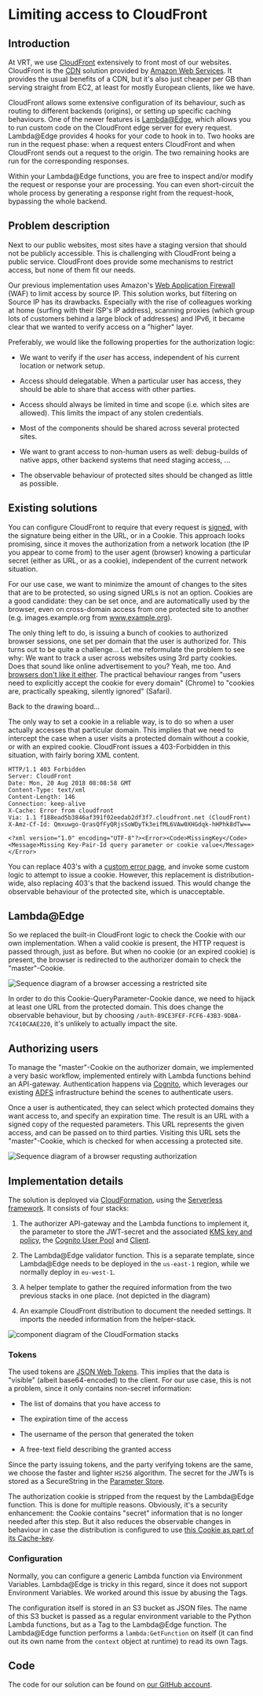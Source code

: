 Limiting access to CloudFront
=============================

Introduction
------------

At VRT, we use [CloudFront] extensively to front most of our websites.
CloudFront is the [CDN] solution provided by [Amazon Web Services]. It provides
the usual benefits of a CDN, but it's also just cheaper per GB than serving
straight from EC2, at least for mostly European clients, like we have.

[CloudFront]: https://aws.amazon.com/cloudfront/
[CDN]: https://en.wikipedia.org/wiki/Content_delivery_network
[Amazon Web Services]: https://aws.amazon.com/

CloudFront allows some extensive configuration of its behaviour, such as
routing to different backends (origins), or setting up specific caching
behaviours. One of the newer features is [Lambda@Edge], which allows you to run
custom code on the CloudFront edge server for every request. Lambda@Edge
provides 4 hooks for your code to hook in to. Two hooks are run in the request
phase: when a request enters CloudFront and when CloudFront sends out a request
to the origin. The two remaining hooks are run for the corresponding responses.

[Lambda@Edge]: https://aws.amazon.com/lambda/edge/

Within your Lambda@Edge functions, you are free to inspect and/or modify the
request or response your are processing. You can even short-circuit the whole
process by generating a response right from the request-hook, bypassing the
whole backend.


Problem description
-------------------

Next to our public websites, most sites have a staging version that should not
be publicly accessible. This is challenging with CloudFront being a public
service. CloudFront does provide some mechanisms to restrict access, but none
of them fit our needs.

Our previous implementation uses Amazon's [Web Application Firewall] (WAF) to
limit access by source IP. This solution works, but filtering on Source IP has
its drawbacks. Especially with the rise of colleagues working at home (surfing
with their ISP's IP address), scanning proxies (which group lots of customers
behind a large block of addresses) and IPv6, it became clear that we wanted
to verify access on a "higher" layer.

[Web Application Firewall]: https://aws.amazon.com/waf/

Preferably, we would like the following properties for the authorization
logic:

 * We want to verify if the *user* has access, independent of his current
   location or network setup.

 * Access should delegatable. When a particular user has access, they should
   be able to share that access with other parties.

 * Access should always be limited in time and scope (i.e. which sites are
   allowed). This limits the impact of any stolen credentials.

 * Most of the components should be shared across several protected sites.

 * We want to grant access to non-human users as well: debug-builds of
   native apps, other backend systems that need staging access, ...

 * The observable behaviour of protected sites should be changed as little as
   possible.


Existing solutions
------------------

You can configure CloudFront to require that every request is [signed], with the
signature being either in the URL, or in a Cookie. This approach looks
promising, since it moves the authorization from a network location (the IP you
appear to come from) to the user agent (browser) knowing a particular secret
(either as URL, or as a cookie), independent of the current network situation.

[signed]: https://docs.aws.amazon.com/AmazonCloudFront/latest/DeveloperGuide/PrivateContent.html

For our use case, we want to minimize the amount of changes to the sites that
are to be protected, so using signed URLs is not an option. Cookies are a good
candidate: they can be set once, and are automatically used by the browser,
even on cross-domain access from one protected site to another (e.g.
images.example.org from www.example.org).

The only thing left to do, is issuing a bunch of cookies to authorized browser
sessions, one set per domain that the user is authorized for. This turns out
to be quite a challenge... Let me reformulate the problem to see why: We want
to track a user across websites using 3rd party cookies. Does that sound like
online advertisement to you? Yeah, me too. And [browsers don't like it
either][SO-cookies]. The practical behaviour ranges from "users need to
explicitly accept the cookie for every domain" (Chrome) to "cookies are,
practically speaking, silently ignored" (Safari).

[SO-cookies]: https://meta.stackexchange.com/questions/64260/how-does-sos-new-auto-login-feature-work/64274#64274

Back to the drawing board...

The only way to set a cookie in a reliable way, is to do so when a user actually
accesses that particular domain. This implies that we need to intercept the case
when a user visits a protected domain without a cookie, or with an expired
cookie. CloudFront issues a 403-Forbidden in this situation, with fairly boring
XML content.

    HTTP/1.1 403 Forbidden
    Server: CloudFront
    Date: Mon, 20 Aug 2018 08:08:58 GMT
    Content-Type: text/xml
    Content-Length: 146
    Connection: keep-alive
    X-Cache: Error from cloudfront
    Via: 1.1 f188ead5b3846af391f02eedab2df3f7.cloudfront.net (CloudFront)
    X-Amz-Cf-Id: Qmxuwgo-QrasQfFyQRjsSoWDyTk3eifML6VAw0XHGdqk-hHPhk8dTw==

    <?xml version="1.0" encoding="UTF-8"?><Error><Code>MissingKey</Code><Message>Missing Key-Pair-Id query parameter or cookie value</Message></Error>

You can replace 403's with a [custom error page], and invoke some custom
logic to attempt to issue a cookie. However, this replacement is
distribution-wide, also replacing 403's that the backend issued. This would
change the observable behaviour of the protected site, which is unacceptable.

[custom error page]: https://docs.aws.amazon.com/AmazonCloudFront/latest/DeveloperGuide/GeneratingCustomErrorResponses.html


Lambda@Edge
-----------

So we replaced the built-in CloudFront logic to check the Cookie with our own
implementation. When a valid cookie is present, the HTTP request is passed
through, just as before. But when no cookie (or an expired cookie) is
present, the browser is redirected to the authorizer domain to check the
"master"-Cookie.

![Sequence diagram of a browser accessing a restricted site](use_access.png)

In order to do this Cookie-QueryParameter-Cookie dance, we need to hijack at
least one URL from the protected domain. This does change the observable
behaviour, but by choosing `/auth-89CE3FEF-FCF6-43B3-9DBA-7C410CAAE220`,
it's unlikely to actually impact the site.


Authorizing users
-----------------

To manage the "master"-Cookie on the authorizer domain, we implemented a very
basic workflow, implemented entirely with Lambda functions behind an
API-gateway. Authentication happens via [Cognito], which leverages our existing
[ADFS] infrastructure behind the scenes to authenticate users.

[ADFS]: https://en.wikipedia.org/wiki/Active_Directory_Federation_Services
[Cognito]: https://aws.amazon.com/cognito/

Once a user is authenticated, they can select which protected domains they want
access to, and specify an expiration time. The result is an URL with a signed
copy of the requested parameters. This URL represents the given access, and can
be passed on to third parties. Visiting this URL sets the "master"-Cookie, which
is checked for when accessing a protected site.

![Sequence diagram of a browser requsting authorization](request_access.png)


Implementation details
----------------------

The solution is deployed via [CloudFormation], using the [Serverless framework].
It consists of four stacks:

 1. The authorizer API-gateway and the Lambda functions to implement it, the
    parameter to store the JWT-secret and the associated [KMS key and policy],
    the [Cognito User Pool] and [Client].

 2. The Lambda@Edge validator function. This is a separate template, since
    Lambda@Edge needs to be deployed in the `us-east-1` region, while we
    normally deploy in `eu-west-1`.

 3. A helper template to gather the required information from the two previous
    stacks in one place. (not depicted in the diagram)

 4. An example CloudFront distribution to document the needed settings. It
    imports the needed information from the helper-stack.

[CloudFormation]: https://aws.amazon.com/cloudformation/
[Serverless framework]: https://aws.amazon.com/serverless/
[KMS key and policy]: https://aws.amazon.com/kms/
[Cognito User Pool]: https://docs.aws.amazon.com/cognito/latest/developerguide/cognito-user-identity-pools.html
[Client]: https://docs.aws.amazon.com/cognito/latest/developerguide/user-pool-settings-client-apps.html

![component diagram of the CloudFormation stacks](components.svg)


### Tokens

The used tokens are [JSON Web Tokens]. This implies that the data is "visible"
(albeit base64-encoded) to the client. For our use case, this is not a problem,
since it only contains non-secret information:

[JSON Web Tokens]: https://jwt.io/

 * The list of domains that you have access to

 * The expiration time of the access

 * The username of the person that generated the token
 
 * A free-text field describing the granted access

Since the party issuing tokens, and the party verifying tokens are the same, we
choose the faster and lighter `HS256` algorithm. The secret for the JWTs is
stored as a SecureString in the [Parameter Store].

[Parameter Store]: https://docs.aws.amazon.com/systems-manager/latest/userguide/systems-manager-paramstore.html

The authorization cookie is stripped from the request by the Lambda@Edge
function. This is done for multiple reasons. Obviously, it's a security
enhancement: the Cookie contains "secret" information that is no longer needed
after this step. But it also reduces the observable changes in behaviour in
case the distribution is configured to use [this Cookie as part of its
Cache-key][CF-cache-cookie].

[CF-cache-cookie]: https://docs.aws.amazon.com/AmazonCloudFront/latest/DeveloperGuide/Cookies.html


### Configuration

Normally, you can configure a generic Lambda function via Environment Variables.
Lambda@Edge is tricky in this regard, since it does not support Environment
Variables. We worked around this issue by abusing the Tags.

The configuration itself is stored in an S3 bucket as JSON files. The name of
this S3 bucket is passed as a regular environment variable to the Python Lambda
functions, but as a Tag to the Lambda@Edge function. The Lambda@Edge function
performs a `lambda:GetFunction` on itself (it can find out its own name from the
`context` object at runtime) to read its own Tags.


Code
----

The code for our solution can be found on [our GitHub account].

[our GitHub account]: https://github.com/vrtdev/aws-cloudfront-authorizer
